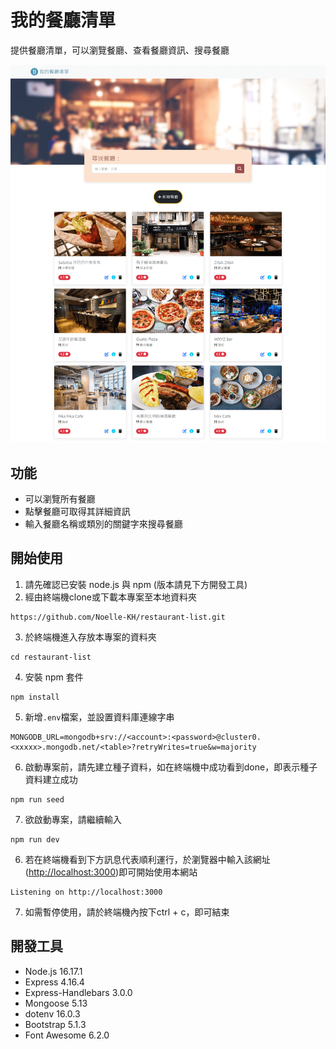 # 我的餐廳清單
提供餐廳清單，可以瀏覽餐廳、查看餐廳資訊、搜尋餐廳

<img src='resource/preview.png'>

## 功能
* 可以瀏覽所有餐廳
* 點擊餐廳可取得其詳細資訊
* 輸入餐廳名稱或類別的關鍵字來搜尋餐廳

## 開始使用
1. 請先確認已安裝 node.js 與 npm (版本請見下方開發工具)
2. 經由終端機clone或下載本專案至本地資料夾
  ```
  https://github.com/Noelle-KH/restaurant-list.git
  ```
3. 於終端機進入存放本專案的資料夾
  ```
  cd restaurant-list
  ```
4. 安裝 npm 套件
  ```
  npm install
  ```

5. 新增```.env```檔案，並設置資料庫連線字串
  ```
  MONGODB_URL=mongodb+srv://<account>:<password>@cluster0.<xxxxx>.mongodb.net/<table>?retryWrites=true&w=majority
  ```
6. 啟動專案前，請先建立種子資料，如在終端機中成功看到done，即表示種子資料建立成功
  ```
  npm run seed
  ```
7. 欲啟動專案，請繼續輸入
  ```
  npm run dev
  ```
6. 若在終端機看到下方訊息代表順利運行，於瀏覽器中輸入該網址([http://localhost:3000](http://localhost:3000))即可開始使用本網站
  ```
  Listening on http://localhost:3000
  ```
7. 如需暫停使用，請於終端機內按下ctrl + c，即可結束


## 開發工具
* Node.js 16.17.1
* Express 4.16.4
* Express-Handlebars 3.0.0
* Mongoose 5.13
* dotenv 16.0.3
* Bootstrap 5.1.3
* Font Awesome 6.2.0
